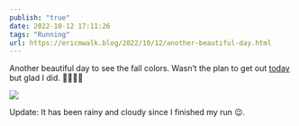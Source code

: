 ```yaml
---
publish: "true"
date: 2022-10-12 17:11:26
tags: "Running"
url: https://ericmwalk.blog/2022/10/12/another-beautiful-day.html
---
```


Another beautiful day to see the fall colors. Wasn’t the plan to get out [today](http://www.strava.com/activities/7952574365) but glad I did. 🍂🏃🏻‍♂️

![](https://ericmwalk.blog/uploads/2022/69fa195378.jpg)

Update: It has been rainy and cloudy since I finished my run 😉.